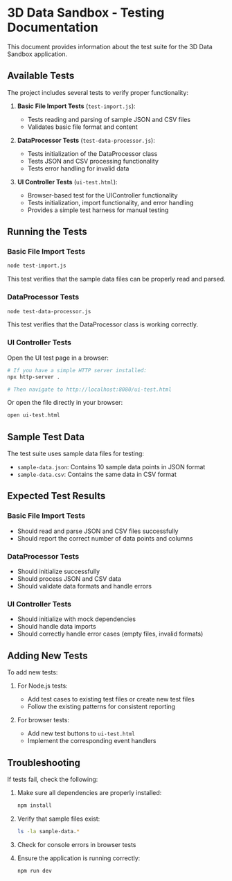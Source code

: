 # 3D Data Sandbox - Testing Documentation

This document provides information about the test suite for the 3D Data Sandbox application.

## Available Tests

The project includes several tests to verify proper functionality:

1. **Basic File Import Tests** (`test-import.js`):
   - Tests reading and parsing of sample JSON and CSV files
   - Validates basic file format and content

2. **DataProcessor Tests** (`test-data-processor.js`):
   - Tests initialization of the DataProcessor class
   - Tests JSON and CSV processing functionality
   - Tests error handling for invalid data

3. **UI Controller Tests** (`ui-test.html`):
   - Browser-based test for the UIController functionality
   - Tests initialization, import functionality, and error handling
   - Provides a simple test harness for manual testing

## Running the Tests

### Basic File Import Tests

```bash
node test-import.js
```

This test verifies that the sample data files can be properly read and parsed.

### DataProcessor Tests

```bash
node test-data-processor.js
```

This test verifies that the DataProcessor class is working correctly.

### UI Controller Tests

Open the UI test page in a browser:

```bash
# If you have a simple HTTP server installed:
npx http-server .

# Then navigate to http://localhost:8080/ui-test.html
```

Or open the file directly in your browser:

```bash
open ui-test.html
```

## Sample Test Data

The test suite uses sample data files for testing:

- `sample-data.json`: Contains 10 sample data points in JSON format
- `sample-data.csv`: Contains the same data in CSV format

## Expected Test Results

### Basic File Import Tests
- Should read and parse JSON and CSV files successfully
- Should report the correct number of data points and columns

### DataProcessor Tests
- Should initialize successfully
- Should process JSON and CSV data
- Should validate data formats and handle errors

### UI Controller Tests
- Should initialize with mock dependencies
- Should handle data imports
- Should correctly handle error cases (empty files, invalid formats)

## Adding New Tests

To add new tests:

1. For Node.js tests:
   - Add test cases to existing test files or create new test files
   - Follow the existing patterns for consistent reporting

2. For browser tests:
   - Add new test buttons to `ui-test.html`
   - Implement the corresponding event handlers

## Troubleshooting

If tests fail, check the following:

1. Make sure all dependencies are properly installed:
   ```bash
   npm install
   ```

2. Verify that sample files exist:
   ```bash
   ls -la sample-data.*
   ```

3. Check for console errors in browser tests

4. Ensure the application is running correctly:
   ```bash
   npm run dev
   ``` 